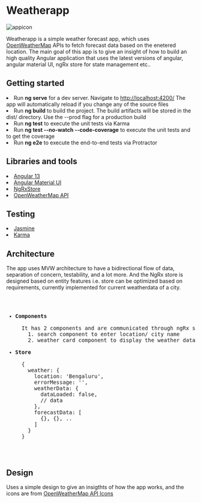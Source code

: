 # Weatherapp
![appicon](https://user-images.githubusercontent.com/22769589/68296145-f7305d80-00a4-11ea-9cbe-24b18222bfa9.png)

Weatherapp is a simple weather forecast app, which uses [OpenWeatherMap](https://openweathermap.org) APIs to fetch forecast data based on the enetered location. The main goal of this app is to give an insight of how to build an high quality Angular application that uses the latest versions of angular, angular material UI, ngRx store for state management etc..

## Getting started
<li>Run <b>ng serve</b> for a dev server. Navigate to <a href="http://localhost:4200/">http://localhost:4200/</a> The app will automatically reload if you change any of the source files</li>
<li>Run <b>ng build</b> to build the project. The build artifacts will be stored in the dist/ directory. Use the --prod flag for a production build</li>
<li>Run <b>ng test</b> to execute the unit tests via Karma</li>
<li>Run <b>ng test --no-watch --code-coverage</b> to execute the unit tests and to get the coverage</li>
<li>Run <b>ng e2e</b> to execute the end-to-end tests via Protractor</li>

## Libraries and tools
<li><a href="https://angular.io/docs">Angular 13</a></li>
<li><a href="https://material.angular.io/guide/getting-started">Angular Material UI</a></li>
<li><a href="https://ngrx.io/guide/store">NgRxStore</a></li>
<li><a href="https://openweathermap.org/api">OpenWeatherMap API</a></li>

## Testing 
<li><a href="https://jasmine.github.io/pages/getting_started.html">Jasmine</a></li>
<li><a href="https://angular.io/guide/testing">Karma</a></li>

## Architecture
The app uses MVW architecture to have a bidirectional flow of data, separation of concern, testability, and a lot more. And the NgRx store is designed based on entity features i.e. store can be optimized based on requirements, currently implemented for current weatherdata of a city.
<pre>
<ul>
  <li><b>Components</b></li>
  It has 2 components and are communicated through ngRx store  
    1. search component to enter location/ city name
    2. weather card component to display the weather data of entered city name
  <li><b>Store</b></li>
  { 
    weather: {
      location: 'Bengaluru',
      errorMessage: '',
      weatherData: {
        dataLoaded: false,
        // data
      },
      forecastData: [
        {}, {}, ..
      ]
    }
  }
 </ul>
</pre>

## Design
Uses a simple design to give an insigthts of how the app works, and the icons are from <a href="https://openweathermap.org/api">OpenWeatherMap API Icons</a>
